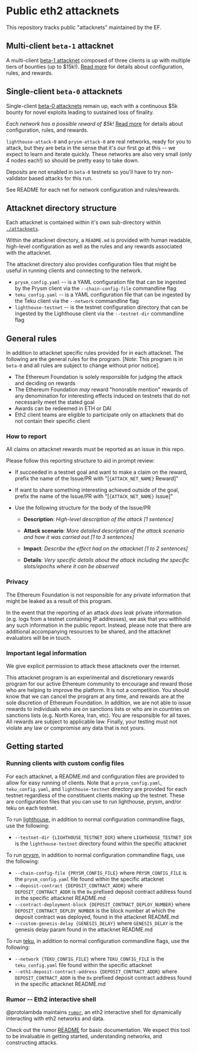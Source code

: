 # Public eth2 attacknets

This repository tracks public "attacknets" maintained by the EF.

## Multi-client `beta-1` attacknet

A multi-client [beta-1 attacknet](./attacknets/beta-1) composed of three
clients is up with multiple tiers of bounties (up to $15k!). [Read more](./attacknets/beta-1)
for details about configuration, rules, and rewards.

## Single-client `beta-0` attacknets

Single-client [beta-0 attacknets](./attacknets/beta-0) remain up, each with a continuous $5k bounty
for novel exploits leading to sustained loss of finality.

_Each network has a possible reward of $5k!_ [Read more](./attacknets/beta-0)
for details about configuration, rules, and rewards.

`lighthouse-attack-0` and `prysm-attack-0` are real networks, ready for you to attack,
but they are beta in the sense that it's our first go at this -- we expect to learn and iterate quickly.
These networks are also very small (only 4 nodes each!) so should be pretty easy to take down.

Deposits are not enabled in `beta-0` testnets so you'll have to try
non-validator based attacks for this run.

See README for each net for network configuration and rules/rewards.

## Attacknet directory structure

Each attacknet is contained within it's own sub-directory within [`./attacknets`](./attacknets).

Within the attacknet directory, a `README.md` is provided with human
readable, high-level configuration as well as the rules and any rewards
associated with the attacknet.

The attacknet directory also provides configuration files that might be useful
in running clients and connecting to the network.

* `prysm_config.yaml` -- is a YAML configuration file that can be ingested by
  the Prysm client via the `--chain-config-file` commandline flag
* `teku_config.yaml` -- is a YAML configuration file that can be ingested by
  the Teku client via the `--network` commandline flag
* `lighthouse-testnet` -- is the testnet configuration directory that can be
  ingested by the Lighthouse client via the `--testnet-dir` commandline flag

## General rules

In addition to attacknet specific rules provided for in each attacknet. The
following are the general rules for the program. [_Note_: This program is in `beta-0`
and all rules are subject to change without prior notice].

* The Ethereum Foundation is solely responsible for judging the attack and deciding on rewards
* The Ethereum Foundation _may_ reward "honorable mention" rewards of any
  denomination for interesting effects induced on testnets that do not
  necessarily meet the stated goal
* Awards can be redeemed in ETH or DAI
* Eth2 client teams are eligible to participate only on attacknets that do not contain their specific client

### How to report

All claims on attacknet rewards must be reported as an issue in this repo.

Please follow this reporting structure to aid in prompt review:

* If succeeded in a testnet goal and want to make a claim on the reward, prefix the name of the Issue/PR with "[`{ATTACK_NET_NAME}` Reward]"
* If want to share something interesting achieved outside of the goal, prefix the name of the Issue/PR with "[`{ATTACK_NET_NAME}` Issue]"
* Use the following structure for the body of the Issue/PR

    * **Description**: _High-level description of the attack [1 sentence]_

    * **Attack scenario**: _More detailed description of the attack scenario and how it was carried out [1 to 3 sentences]_

    * **Impact**: _Describe the effect had on the attacknet [1 to 2 sentences]_

    * **Details**: _Very specific details about the attack including the specific slots/epochs where it can be observed_

### Privacy

The Ethereum Foundation is not responsible for any private information that might
be leaked as a result of this program.

In the event that the reporting of an attack _does leak_ private information
(e.g. logs from a testnet containing IP addresses), we ask that you withhold any such information in the public report.
Instead, please note that there are additional accompanying resources to be shared,
and the attacknet evaluators will be in touch.

### Important legal information

We give explicit permission to attack these attacknets over the internet.

This attacknet program is an experimental and discretionary rewards program for
our active Ethereum community to encourage and reward those who are helping
to improve the platform. It is not a competition. You should know that we can
cancel the program at any time, and rewards are at the sole discretion of Ethereum Foundation.
In addition, we are not able to issue rewards to individuals who are on sanctions
lists or who are in countries on sanctions lists (e.g. North Korea, Iran, etc).
You are responsible for all taxes. All rewards are subject to applicable law.
Finally, your testing must not violate any law or compromise any data that is not yours.

## Getting started

### Running clients with custom config files

For each attacknet, a README.md and configuration files are provided to allow
for easy running of clients. Note that a `prysm_config.yaml`, `teku_config.yaml`, and `lighthouse-testnet` directory
are provided for each testnet regardless of the constituent clients making up
the testnet. These are configuration files that you can use to run lighthouse,
prysm, and/or teku on each testnet.

To run [lighthouse](https://github.com/sigp/lighthouse/), in addition to normal
configuration commandline flags, use the following:
* `--testnet-dir {LIGHTHOUSE_TESTNET_DIR}` where `LIGHTHOUSE_TESTNET_DIR`
  is the `lighthouse-testnet` directory found within the specific attacknet

To run [prysm](https://github.com/prysmaticlabs/prysm/), in addition to normal
configuration commandline flags, use the following:
* `--chain-config-file {PRYSM_CONFIG_FILE}` where `PRYSM_CONFIG_FILE` is the
  `prysm_config.yaml` file found within the specific attacknet
* `--deposit-contract {DEPOSIT_CONTRACT_ADDR}` where `DEPOSIT_CONTRACT_ADDR` is
  the `0x` prefixed deposit contract address found in the specific attacknet
  README.md
* `--contract-deployment-block {DEPOSIT_CONTRACT_DEPLOY_NUMBER}` where `DEPOSIT_CONTRACT_DEPLOY_NUMBER` is
  the block number at which the deposit contract was deployed, found in the attacknet README.md
* `--custom-genesis-delay {GENESIS_DELAY}` where `GENESIS_DELAY` is
  the genesis delay param found in the attacknet README.md

To run [teku](https://github.com/pegasyseng/teku), in addition to normal configuration
commandline flags, use the following:
* `--network {TEKU_CONFIG_FILE}` where `TEKU_CONFIG_FILE` is the
  `teku_config.yaml` file found within the specific attacknet
* `--eth1-deposit-contract-address {DEPOSIT_CONTRACT_ADDR}` where `DEPOSIT_CONTRACT_ADDR` is
  the `0x` prefixed deposit contract address found in the specific attacknet
  README.md


### Rumor -- Eth2 interactive shell

@protolambda maintains [`rumor`](https://github.com/protolambda/rumor),
an eth2 interactive shell for dynamically interacting with eth2 networks and data.

Check out the rumor [README](https://github.com/protolambda/rumor) for basic
documentation. We expect this tool to be invaluable in getting started,
understanding networks, and constructing attacks.


